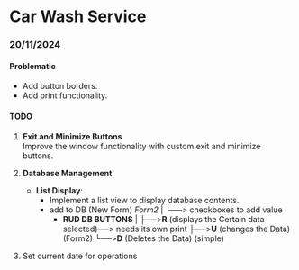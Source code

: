 # Car Wash Service



### 20/11/2024
#### **Problematic**
- Add button borders.
- Add print functionality.

#### **TODO**
1. **Exit and Minimize Buttons**  
   Improve the window functionality with custom exit and minimize buttons.
   
2. **Database Management**
   - **List Display**:
      - Implement a list view to display database contents.
  	  - add to DB (New Form) *Form2*
  					|
  					└──> checkboxes to add value
  		- **RUD DB BUTTONS**
  				|
  				├──>**R** (displays the Certain data selected)──> needs its own print
  				├──>**U** (changes the Data) (Form2)
  				└──>**D** (Deletes the Data)  (simple) 
	
3. Set current date for operations
